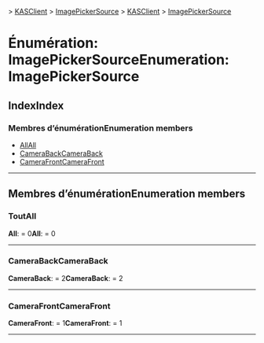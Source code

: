 <span data-ttu-id="30da4-101">[](../README.md) > [KASClient](../modules/kasclient.md) > [ImagePickerSource](../enums/kasclient.imagepickersource.md)</span><span class="sxs-lookup"><span data-stu-id="30da4-101">[](../README.md) > [KASClient](../modules/kasclient.md) > [ImagePickerSource](../enums/kasclient.imagepickersource.md)</span></span>

# <a name="enumeration-imagepickersource"></a><span data-ttu-id="30da4-102">Énumération: ImagePickerSource</span><span class="sxs-lookup"><span data-stu-id="30da4-102">Enumeration: ImagePickerSource</span></span>

## <a name="index"></a><span data-ttu-id="30da4-103">Index</span><span class="sxs-lookup"><span data-stu-id="30da4-103">Index</span></span>

### <a name="enumeration-members"></a><span data-ttu-id="30da4-104">Membres d’énumération</span><span class="sxs-lookup"><span data-stu-id="30da4-104">Enumeration members</span></span>

* [<span data-ttu-id="30da4-105">All</span><span class="sxs-lookup"><span data-stu-id="30da4-105">All</span></span>](kasclient.imagepickersource.md#all)
* [<span data-ttu-id="30da4-106">CameraBack</span><span class="sxs-lookup"><span data-stu-id="30da4-106">CameraBack</span></span>](kasclient.imagepickersource.md#cameraback)
* [<span data-ttu-id="30da4-107">CameraFront</span><span class="sxs-lookup"><span data-stu-id="30da4-107">CameraFront</span></span>](kasclient.imagepickersource.md#camerafront)

---

## <a name="enumeration-members"></a><span data-ttu-id="30da4-108">Membres d’énumération</span><span class="sxs-lookup"><span data-stu-id="30da4-108">Enumeration members</span></span>

<a id="all"></a>

###  <a name="all"></a><span data-ttu-id="30da4-109">Tout</span><span class="sxs-lookup"><span data-stu-id="30da4-109">All</span></span>

<span data-ttu-id="30da4-110">**All**: = 0</span><span class="sxs-lookup"><span data-stu-id="30da4-110">**All**:  = 0</span></span>

___
<a id="cameraback"></a>

###  <a name="cameraback"></a><span data-ttu-id="30da4-111">CameraBack</span><span class="sxs-lookup"><span data-stu-id="30da4-111">CameraBack</span></span>

<span data-ttu-id="30da4-112">**CameraBack**: = 2</span><span class="sxs-lookup"><span data-stu-id="30da4-112">**CameraBack**:  = 2</span></span>

___
<a id="camerafront"></a>

###  <a name="camerafront"></a><span data-ttu-id="30da4-113">CameraFront</span><span class="sxs-lookup"><span data-stu-id="30da4-113">CameraFront</span></span>

<span data-ttu-id="30da4-114">**CameraFront**: = 1</span><span class="sxs-lookup"><span data-stu-id="30da4-114">**CameraFront**:  = 1</span></span>

___

